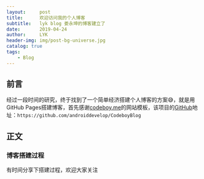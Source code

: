 ```yaml
---
layout:     post
title:      欢迎访问我的个人博客
subtitle:   lyk blog 娄永坤的博客建立了
date:       2019-04-24
author:     LYK
header-img: img/post-bg-universe.jpg
catalog: true
tags:
    - Blog
---
```



## 前言

经过一段时间的研究，终于找到了一个简单经济搭建个人博客的方案😅，就是用GitHub Pages搭建博客，首先感谢[codeboy.me](https://www.codeboy.me)的网站模板，该项目的[GitHub](https://github.com/androiddevelop/CodeboyBlog)地址：`https://github.com/androiddevelop/CodeboyBlog`

## 正文

### 博客搭建过程

有时间分享下搭建过程，欢迎大家关注
